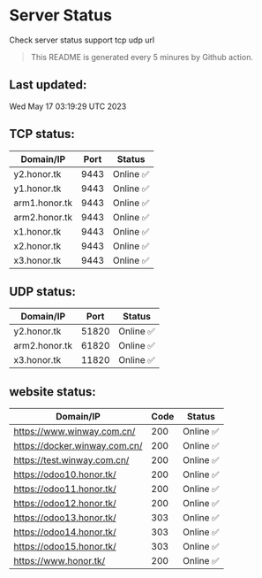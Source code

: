 # Server Status
Check server status support tcp udp url
> This README is generated every 5 minures by Github action.
## Last updated:
Wed May 17 03:19:29 UTC 2023
## TCP status: 
|Domain/IP|Port|**Status**|
|--|--|--|
|y2.honor.tk|9443|Online :white_check_mark:|
|y1.honor.tk|9443|Online :white_check_mark:|
|arm1.honor.tk|9443|Online :white_check_mark:|
|arm2.honor.tk|9443|Online :white_check_mark:|
|x1.honor.tk|9443|Online :white_check_mark:|
|x2.honor.tk|9443|Online :white_check_mark:|
|x3.honor.tk|9443|Online :white_check_mark:|
## UDP status: 
|Domain/IP|Port|**Status**|
|--|--|--|
|y2.honor.tk|51820|Online :white_check_mark:|
|arm2.honor.tk|61820|Online :white_check_mark:|
|x3.honor.tk|11820|Online :white_check_mark:|
## website status: 
|Domain/IP|Code|**Status**|
|--|--|--|
|https://www.winway.com.cn/|200|Online :white_check_mark:|
|https://docker.winway.com.cn/|200|Online :white_check_mark:|
|https://test.winway.com.cn/|200|Online :white_check_mark:|
|https://odoo10.honor.tk/|200|Online :white_check_mark:|
|https://odoo11.honor.tk/|200|Online :white_check_mark:|
|https://odoo12.honor.tk/|200|Online :white_check_mark:|
|https://odoo13.honor.tk/|303|Online :white_check_mark:|
|https://odoo14.honor.tk/|303|Online :white_check_mark:|
|https://odoo15.honor.tk/|303|Online :white_check_mark:|
|https://www.honor.tk/|200|Online :white_check_mark:|
